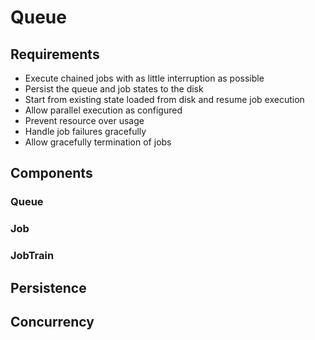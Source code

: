 # Queue

## Requirements
- Execute chained jobs with as little interruption as possible
- Persist the queue and job states to the disk
- Start from existing state loaded from disk and resume job execution
- Allow parallel execution as configured
- Prevent resource over usage
- Handle job failures gracefully
- Allow gracefully termination of jobs

## Components

### Queue

### Job

### JobTrain

## Persistence

## Concurrency
